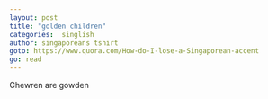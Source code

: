 ```yaml
---
layout: post
title: "golden children"
categories:  singlish
author: singaporeans tshirt
goto: https://www.quora.com/How-do-I-lose-a-Singaporean-accent
go: read
---
```

Chewren are gowden
